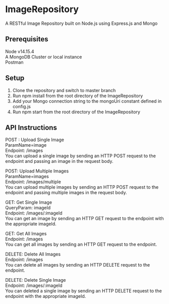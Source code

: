 # ImageRepository
A RESTful Image Repository built on Node.js using Express.js and Mongo 

## Prerequisites
Node v14.15.4  
A MongoDB Cluster or local instance  
Postman

## Setup
1. Clone the repository and switch to master branch
2. Run npm install from the root directory of the ImageRepository
3. Add your Mongo connection string to the mongoUri constant defined in config.js
4. Run npm start from the root directory of the ImageRepository

## API Instructions

POST : Upload Single Image     
ParamName=image  
Endpoint: /images  
You can upload a single image by sending an HTTP POST request to the endpoint and passing an image in the request body.  

POST: Upload Multiple Images  
ParamName=images  
Endpoint: /images/multiple  
You can upload multiple images by sending an HTTP POST request to the endpoint and passing multiple images in the request body.  

GET: Get Single Image  
QueryParam: imageId  
Endpoint: /images/:imageId  
You can get an image by sending an HTTP GET request to the endpoint with the appropriate imageId.

GET: Get All Images  
Endpoint: /images  
You can get all images by sending an HTTP GET request to the endpoint.  

DELETE: Delete All Images  
Endpoint: /images  
You can delete all images by sending an HTTP DELETE request to the endpoint.  

DELETE: Delete Single Image  
Endpoint: /images/:imageId  
You can deleted a single image by sending an HTTP DELETE request to the endpoint with the appropriate imageId.


